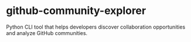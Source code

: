 # github-community-explorer
Python CLI tool that helps developers discover collaboration opportunities and analyze GitHub communities.
